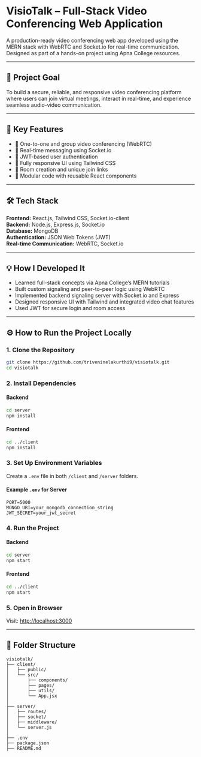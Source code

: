 # VisioTalk – Full-Stack Video Conferencing Web Application

A production-ready video conferencing web app developed using the MERN stack with WebRTC and Socket.io for real-time communication. Designed as part of a hands-on project using Apna College resources.

---

## 📌 Project Goal

To build a secure, reliable, and responsive video conferencing platform where users can join virtual meetings, interact in real-time, and experience seamless audio-video communication.

---

## 🚀 Key Features

- 🎥 One-to-one and group video conferencing (WebRTC)
- 💬 Real-time messaging using Socket.io
- 🔐 JWT-based user authentication
- 📱 Fully responsive UI using Tailwind CSS
- 🧭 Room creation and unique join links
- 🧠 Modular code with reusable React components

---

## 🛠️ Tech Stack

**Frontend:** React.js, Tailwind CSS, Socket.io-client  
**Backend:** Node.js, Express.js, Socket.io  
**Database:** MongoDB  
**Authentication:** JSON Web Tokens (JWT)  
**Real-time Communication:** WebRTC, Socket.io

---

## 💡 How I Developed It

- Learned full-stack concepts via Apna College’s MERN tutorials
- Built custom signaling and peer-to-peer logic using WebRTC
- Implemented backend signaling server with Socket.io and Express
- Designed responsive UI with Tailwind and integrated video chat features
- Used JWT for secure login and room access

---

## ⚙️ How to Run the Project Locally

### 1. Clone the Repository

```bash
git clone https://github.com/triveninelakurthi9/visiotalk.git
cd visiotalk
```

### 2. Install Dependencies

#### Backend

```bash
cd server
npm install
```

#### Frontend

```bash
cd ../client
npm install
```

### 3. Set Up Environment Variables

Create a `.env` file in both `/client` and `/server` folders.

#### Example `.env` for Server

```env
PORT=5000
MONGO_URI=your_mongodb_connection_string
JWT_SECRET=your_jwt_secret
```

### 4. Run the Project

#### Backend

```bash
cd server
npm start
```

#### Frontend

```bash
cd ../client
npm start
```

### 5. Open in Browser

Visit: [http://localhost:3000](http://localhost:3000)

---

## 📁 Folder Structure

```
visiotalk/
├── client/
│   ├── public/
│   └── src/
│       ├── components/
│       ├── pages/
│       ├── utils/
│       └── App.jsx
│
├── server/
│   ├── routes/
│   ├── socket/
│   ├── middleware/
│   └── server.js
│
├── .env
├── package.json
├── README.md
```
